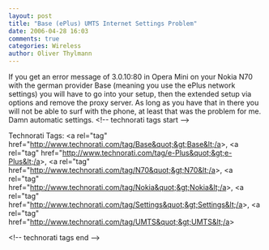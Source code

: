```yaml
---
layout: post
title: "Base (ePlus) UMTS Internet Settings Problem"
date: 2006-04-28 16:03
comments: true
categories: Wireless
author: Oliver Thylmann
---
```









If you get an error message of 3.0.10:80 in Opera Mini on your Nokia N70 with the german provider Base (meaning you use the ePlus network settings) you will have to go into your setup, then the extended setup via options and remove the proxy server. As long as you have that in there you will not be able to surf with the phone, at least that was the problem for me. Damn automatic settings.
&lt;!-- technorati tags start --&gt;

Technorati Tags: &lt;a rel=&quot;tag&quot; href=&quot;http://www.technorati.com/tag/Base&quot;&gt;Base&lt;/a&gt;, &lt;a rel=&quot;tag&quot; href=&quot;http://www.technorati.com/tag/e-Plus&quot;&gt;e-Plus&lt;/a&gt;, &lt;a rel=&quot;tag&quot; href=&quot;http://www.technorati.com/tag/N70&quot;&gt;N70&lt;/a&gt;, &lt;a rel=&quot;tag&quot; href=&quot;http://www.technorati.com/tag/Nokia&quot;&gt;Nokia&lt;/a&gt;, &lt;a rel=&quot;tag&quot; href=&quot;http://www.technorati.com/tag/Settings&quot;&gt;Settings&lt;/a&gt;, &lt;a rel=&quot;tag&quot; href=&quot;http://www.technorati.com/tag/UMTS&quot;&gt;UMTS&lt;/a&gt;

&lt;!-- technorati tags end --&gt;


